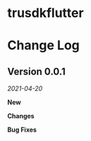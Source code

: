 # trusdkflutter

Change Log
==========

## Version 0.0.1
_2021-04-20_

**New**

**Changes**

**Bug Fixes**


